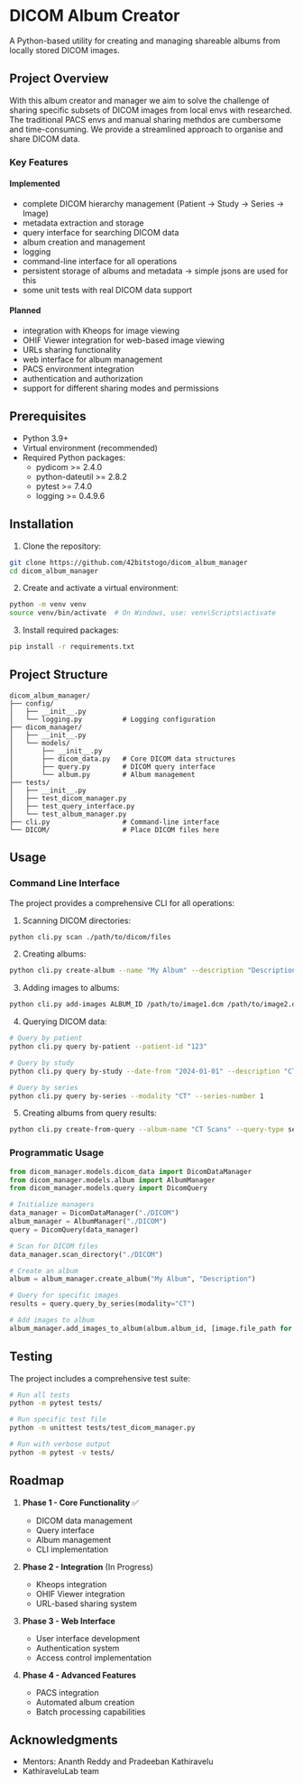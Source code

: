 # DICOM Album Creator

A Python-based utility for creating and managing shareable albums from locally stored DICOM images.

## Project Overview

With this album creator and manager we aim to solve the challenge of sharing specific subsets of DICOM images from local envs with researched. The traditional PACS envs and manual sharing methdos are cumbersome and time-consuming. We provide a streamlined approach to organise and share DICOM data.

### Key Features

#### Implemented
- complete DICOM hierarchy management (Patient → Study → Series → Image)
- metadata extraction and storage
- query interface for searching DICOM data
- album creation and management
- logging
- command-line interface for all operations
- persistent storage of albums and metadata -> simple jsons are used for this
- some unit tests with real DICOM data support

#### Planned
- integration with Kheops for image viewing
- OHIF Viewer integration for web-based image viewing
- URLs sharing functionality
- web interface for album management
- PACS environment integration
- authentication and authorization 
- support for different sharing modes and permissions

## Prerequisites

- Python 3.9+
- Virtual environment (recommended)
- Required Python packages:
  - pydicom >= 2.4.0
  - python-dateutil >= 2.8.2
  - pytest >= 7.4.0
  - logging >= 0.4.9.6

## Installation

1. Clone the repository:
```bash
git clone https://github.com/42bitstogo/dicom_album_manager
cd dicom_album_manager
```

2. Create and activate a virtual environment:
```bash
python -m venv venv
source venv/bin/activate  # On Windows, use: venv\Scripts\activate
```

3. Install required packages:
```bash
pip install -r requirements.txt
```

## Project Structure

```
dicom_album_manager/
├── config/
│   ├── __init__.py
│   └── logging.py          # Logging configuration
├── dicom_manager/
│   ├── __init__.py
│   └── models/
│       ├── __init__.py
│       ├── dicom_data.py   # Core DICOM data structures
│       ├── query.py        # DICOM query interface
│       └── album.py        # Album management
├── tests/
│   ├── __init__.py
│   ├── test_dicom_manager.py
│   ├── test_query_interface.py
│   └── test_album_manager.py
├── cli.py                  # Command-line interface
└── DICOM/                  # Place DICOM files here
```

## Usage

### Command Line Interface

The project provides a comprehensive CLI for all operations:

1. Scanning DICOM directories:
```bash
python cli.py scan ./path/to/dicom/files
```

2. Creating albums:
```bash
python cli.py create-album --name "My Album" --description "Description"
```

3. Adding images to albums:
```bash
python cli.py add-images ALBUM_ID /path/to/image1.dcm /path/to/image2.dcm
```

4. Querying DICOM data:
```bash
# Query by patient
python cli.py query by-patient --patient-id "123"

# Query by study
python cli.py query by-study --date-from "2024-01-01" --description "CT Scan"

# Query by series
python cli.py query by-series --modality "CT" --series-number 1
```

5. Creating albums from query results:
```bash
python cli.py create-from-query --album-name "CT Scans" --query-type series --modality "CT"
```

### Programmatic Usage

```python
from dicom_manager.models.dicom_data import DicomDataManager
from dicom_manager.models.album import AlbumManager
from dicom_manager.models.query import DicomQuery

# Initialize managers
data_manager = DicomDataManager("./DICOM")
album_manager = AlbumManager("./DICOM")
query = DicomQuery(data_manager)

# Scan for DICOM files
data_manager.scan_directory("./DICOM")

# Create an album
album = album_manager.create_album("My Album", "Description")

# Query for specific images
results = query.query_by_series(modality="CT")

# Add images to album
album_manager.add_images_to_album(album.album_id, [image.file_path for image in results])
```

## Testing

The project includes a comprehensive test suite:

```bash
# Run all tests
python -m pytest tests/

# Run specific test file
python -m unittest tests/test_dicom_manager.py

# Run with verbose output
python -m pytest -v tests/
```

## Roadmap

1. **Phase 1 - Core Functionality** ✅
   - DICOM data management
   - Query interface
   - Album management
   - CLI implementation

2. **Phase 2 - Integration** (In Progress)
   - Kheops integration
   - OHIF Viewer integration
   - URL-based sharing system

3. **Phase 3 - Web Interface**
   - User interface development
   - Authentication system
   - Access control implementation

4. **Phase 4 - Advanced Features**
   - PACS integration
   - Automated album creation
   - Batch processing capabilities

## Acknowledgments

- Mentors: Ananth Reddy and Pradeeban Kathiravelu
- KathiraveluLab team